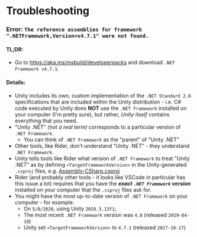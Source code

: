﻿# Troubleshooting

### Error: `The reference assemblies for framework ".NETFramework,Version=v4.7.1" were not found.`
#### **TL;DR:** 
- Go to https://aka.ms/msbuild/developerpacks and download `.NET Framework v4.7.1`.
#### Details:
- Unity includes its own, custom implementation of the `.NET Standard 2.0` specifications that are included within the Unity distribution - i.e. C# code executed by Unity does **NOT** use the `.NET Framework` installed on your computer (I'm pretty sure), but rather, _Unity itself_ contains everything that you need.
- "Unity .NET" _(not a real term)_ corresponds to a particular version of `.NET Framework`.
    - You can think of `.NET Framework` as the "parent" of "Unity .NET"
- Other tools, like Rider, don't understand "Unity .NET" - they understand `.NET Framework`.
- Unity tells tools like Rider what version of `.NET Framework` to treat "Unity .NET" as by defining `<TargetFrameworkVersion>` in the Unity-generated `.csproj` files, e.g. [Assembly-CSharp.csproj](../Assembly-CSharp.csproj)
- Rider (and probably other tools - it looks like VSCode in particular has this issue a lot) requires that you have the ***exact `.NET Framework` version*** installed on your computer that the `.csproj` files ask for.
- You might have the most up-to-date version of `.NET Framework` on your computer - for example:
    - On `5/8/2020`, using Unity `2019.3.13f1`;
    - The most recent `.NET Framework` version was `4.8` (released `2019-04-18`)
    - Unity set `<TargetFrameworkVersion>` to `4.7.1` (released `2017-10-17`)